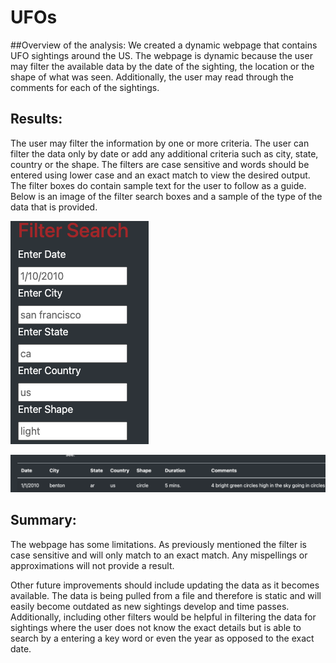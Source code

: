 # UFOs
##Overview of the analysis:
We created a dynamic webpage that contains UFO sightings around the US. The webpage is dynamic because the user may filter the available data by the date of the sighting, the location or the shape of what was seen. Additionally, the user may read through the comments for each of the sightings. 

## Results:
The user may filter the information by one or more criteria. The user can filter the data only by date or add any additional criteria such as city, state, country or the shape. The filters are case sensitive and words should be entered using lower case and an exact match to view the desired output. The filter boxes do contain sample text for the user to follow as a guide. Below is an image of the filter search boxes and a sample of the type of the data that is provided.

![filter_search.png](Resources/filter_search.png)

![data_sample_header.png](Resources/data_sample_header.png) 

## Summary:
The webpage has some limitations. As previously mentioned the filter is case sensitive and will only match to an exact match. Any mispellings or approximations will not provide a result. 

Other future improvements should include updating the data as it becomes available. The data is being pulled from a file and therefore is static and will easily become outdated as new sightings develop and time passes. Additionally, including other filters would be helpful in filtering the data for sightings where the user does not know the exact details but is able to search by a entering a key word or even the year as opposed to the exact date. 
